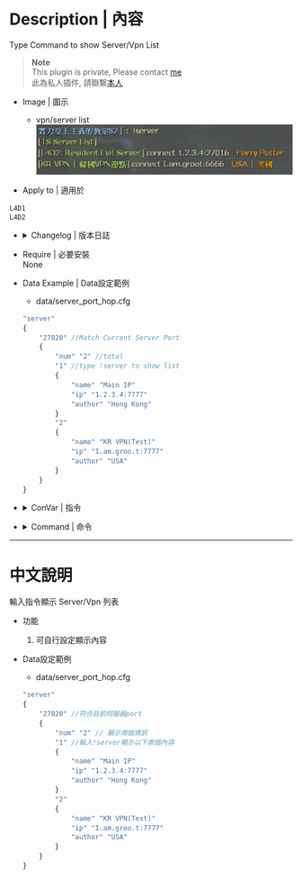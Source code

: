 # Description | 內容
Type Command to show Server/Vpn List

> __Note__ <br/>
This plugin is private, Please contact [me](https://github.com/fbef0102/Game-Private_Plugin#私人插件列表-private-plugins-list)<br/>
此為私人插件, 請聯繫[本人](https://github.com/fbef0102/Game-Private_Plugin#私人插件列表-private-plugins-list)

* Image | 圖示
	* vpn/server list
	<br/>![server_vpn_hop_1](image/server_vpn_hop_1.jpg)

* Apply to | 適用於
```
L4D1
L4D2
```

* <details><summary>Changelog | 版本日誌</summary>

	* v1.0
	    * Initial Release
</details>

* Require | 必要安裝
<br/>None

* Data Example | Data設定範例
	* data/server_port_hop.cfg
	```php
	"server"
	{
		"27020" //Match Current Server Port
		{
			"num" "2" //total
			"1" //type !server to show list
			{
				"name" "Main IP"
				"ip" "1.2.3.4:7777"
				"author" "Hong Kong"
			}
			"2"
			{
				"name" "KR VPN(Test)"
				"ip" "I.am.groo.t:7777"
				"author" "USA"
			}
		}
	}
	```

* <details><summary>ConVar | 指令</summary>

	* cfg/sourcemod/server_vpn_hop.cfg
		```php
		// 0=Plugin off, 1=Plugin on.
		server_vpn_hop_allow "1"
		```
</details>

* <details><summary>Command | 命令</summary>

	* **Show Server/Vpn List.**
		```php
		sm_vpn
		sm_server
		```
	* **Reloads the data config.** (Admin Required: ADMFLAG_ROOT)
		```php
		sm_vpn_reload
		sm_server_reload
		```
</details>

- - - -
# 中文說明
輸入指令顯示 Server/Vpn 列表

* 功能
	1. 可自行設定顯示內容

* Data設定範例
	* data/server_port_hop.cfg
	```php
	"server"
	{
		"27020" //符合目前伺服器port 
		{
			"num" "2" // 顯示兩個資訊
			"1" //輸入!server顯示以下兩個內容
			{
				"name" "Main IP"
				"ip" "1.2.3.4:7777"
				"author" "Hong Kong"
			}
			"2"
			{
				"name" "KR VPN(Test)"
				"ip" "I.am.groo.t:7777"
				"author" "USA"
			}
		}
	}
	```
